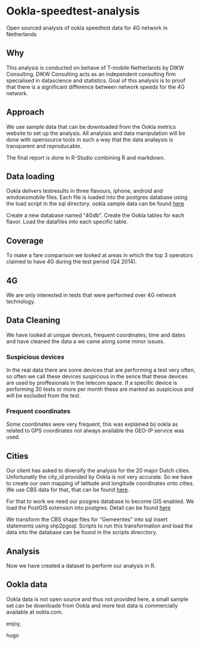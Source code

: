 # Ookla-speedtest-analysis
Open sourced analysis of ookla speedtest data for 4G network in Netherlands 

## Why
This analysis is conducted on behave of T-mobile Netherlands by DIKW Consulting. DIKW Consulting acts as an independent consulting firm specialised in datascience and statistics. Goal of this analysis is to proof that there is a significant difference between network speeds for the 4G network.

## Approach
We use sample data that can be downloaded from the Ookla metrics website to set up the analysis. All analyisis and data manipulation will be done with opensource tools in such a way that the data analaysis is transparent and reproducable.

The final report is done in R-Studio combining R and markdown.

## Data loading
Ookla delivers testresults in three flavours, iphone, android and windowsmobile files. Each file is loaded into the postgres database using the load script in the sql directory. ookla sample data can be found [here](http://www.ookla.com/netmetrics)

Create a new database named "4Gdb".
Create the Ookla tables for each flavor.
Load the datafiles into each specific table.

## Coverage 
To make a fare comparison we looked at areas in which the top 3 operators claimed to have 4G during the test period (Q4 2014).

## 4G
We are only interested in tests that were performed over 4G network technology.

## Data Cleaning
We have looked at unique devices, frequent coordinates, time and dates and have cleaned the data a we came along some minor issues.

### Suspicious devices
In the real data there are some devices that are performing a test very often, so often we call these devices suspicious in the sence that these devices are used by proffesionals in the telecom space. If a specific device is performing 30 tests or more per month these are marked as suspicious and will be excluded from the test.

### Frequent coordinates
Some coordinates were very frequent, this was explained bij ookla as related to GPS coordinates not always available the GEO-IP service was used.

## Cities
Our client has asked to diversify the analysis for the 20 major Dutch cities. Unfortunatly the city_id provided by Ookla is not very accurate. So we have to create our own mapping of latitude and longitude coordinates onto cities. We use CBS data for that, that can be found [here](http://www.cbs.nl/nl-NL/menu/themas/dossiers/nederland-regionaal/publicaties/geografische-data/archief/2014/2013-wijk-en-buurtkaart-art.htm).

For that to work we need our posgres database to become GIS enabled. We load the PostGIS extension into postgres. Detail can be found [here](http://postgis.net/)

We transform the CBS shape files for "Gemeentes" into sql insert statements using shp2pgsql.
Scripts to run this transformation and load the data into the database can be found in the scripts direcctory.

## Analysis
Now we have created a dataset to perform our analysis in R.

## Ookla data
Ookla data is not open source and thus not provided here, a small sample set can be downloade from Ookla and more test data is commercially available at ookla.com.

enjoy,

hugo